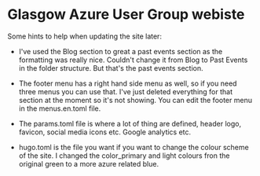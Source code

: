 # Glasgow Azure User Group webiste


Some hints to help when updating the site later:

- I've used the Blog section to great a past events section as the formatting was really nice. Couldn't change it from Blog to Past Events in the folder structure.  But that's the past events section. 

- The footer menu has a right hand side menu as well, so if you need three menus you can use that.  I've just deleted everything for that section at the moment so it's not showing.  You can edit the footer menu in the menus.en.toml file. 

- The params.toml file is where a lot of thing are defined, header logo, favicon, social media icons etc. Google analytics etc. 

- hugo.toml is the file you want if you want to change the colour scheme of the site.  I changed the color_primary and light colours fron the original green to a more azure related blue. 